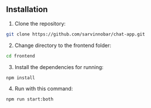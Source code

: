## Installation
1. Clone the repository:
```bash
git clone https://github.com/sarvinnobar/chat-app.git
```
2. Change directory to the frontend folder:
```bash
cd frontend
```
3. Install the dependencies for running:
```bash
npm install
```
4. Run with this command:
```bash
npm run start:both
```

